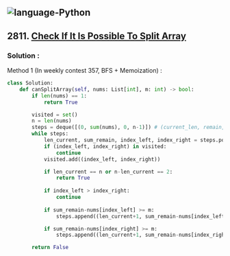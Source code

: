 ![language-Python](https://img.shields.io/badge/Python-ffd43b?style=for-the-badge&logo=PYTHON)
---

## 2811. [Check If It Is Possible To Split Array](https://leetcode.com/problems/check-if-it-is-possible-to-split-array)

### Solution :

Method 1 (In weekly contest 357, BFS + Memoization) :
```python
class Solution:
    def canSplitArray(self, nums: List[int], m: int) -> bool:
        if len(nums) == 1:
            return True

        visited = set()
        n = len(nums)
        steps = deque([(0, sum(nums), 0, n-1)]) # (current_len, remain, index_left, index_right)
        while steps:
            len_current, sum_remain, index_left, index_right = steps.popleft()
            if (index_left, index_right) in visited:
                continue
            visited.add((index_left, index_right))

            if len_current == n or n-len_current == 2:
                return True
            
            if index_left > index_right:
                continue
            
            if sum_remain-nums[index_left] >= m:
                steps.append((len_current+1, sum_remain-nums[index_left], index_left+1, index_right))

            if sum_remain-nums[index_right] >= m:
                steps.append((len_current+1, sum_remain-nums[index_right], index_left, index_right-1))

        return False
```
